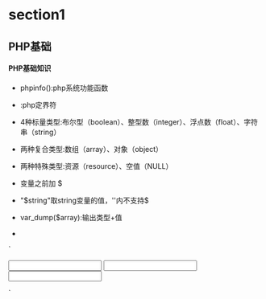 # section1

## PHP基础

#### PHP基础知识

* phpinfo():php系统功能函数

* <?php ... ?>:php定界符

* 4种标量类型:布尔型（boolean）、整型数（integer）、浮点数（float）、字符串（string）

* 两种复合类型:数组（array）、对象（object）

* 两种特殊类型:资源（resource）、空值（NULL）

* 变量之前加 $ 

* "$string"取string变量的值，''内不支持$

* var_dump($array):输出类型+值

* 
`
<form action = "a.php" method = "get">
	<input type = "test" name = "username"/>
	<input type = "test" name = "username"/>
	<input type = "test" name = "username"/>
</form>
`

